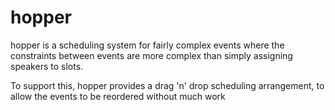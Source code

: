 # hopper

hopper is a scheduling system for fairly complex events where the constraints 
between events are more complex than simply assigning speakers to slots.

To support this, hopper provides a drag 'n' drop scheduling arrangement, to 
allow the events to be reordered without much work
